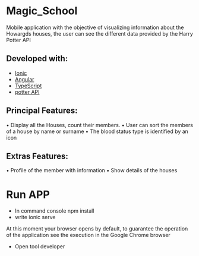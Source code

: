 # Magic_School

Mobile application with the objective of visualizing information about the Howargds houses, 
the user can see the different data provided by the Harry Potter API

## Developed with: 

- [Ionic](https://ionicframework.com/)
- [Angular](https://angular.io/)
- [TypeScript](https://www.typescriptlang.org/)
- [potter API](https://www.potterapi.com/#documentation)

## Principal Features: 

• Display all the Houses, count their members.
• User can sort the members of a house by name or surname
• The blood status type is identified by an icon

## Extras Features: 

• Profile of the member with information
• Show details of the houses


# Run APP

- In command console npm install
- write ionic serve

At this moment your browser opens by default, to guarantee the operation of the application see the execution in the Google Chrome browser

- Open tool developer 


